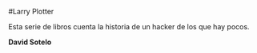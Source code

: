 #Larry Plotter

Esta serie de libros cuenta la historia de un hacker de los que hay pocos.

**David Sotelo**
